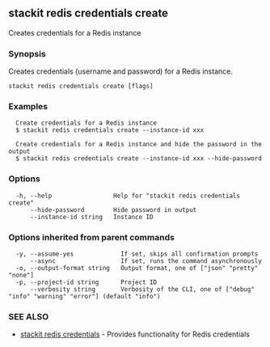 ## stackit redis credentials create

Creates credentials for a Redis instance

### Synopsis

Creates credentials (username and password) for a Redis instance.

```
stackit redis credentials create [flags]
```

### Examples

```
  Create credentials for a Redis instance
  $ stackit redis credentials create --instance-id xxx

  Create credentials for a Redis instance and hide the password in the output
  $ stackit redis credentials create --instance-id xxx --hide-password
```

### Options

```
  -h, --help                 Help for "stackit redis credentials create"
      --hide-password        Hide password in output
      --instance-id string   Instance ID
```

### Options inherited from parent commands

```
  -y, --assume-yes             If set, skips all confirmation prompts
      --async                  If set, runs the command asynchronously
  -o, --output-format string   Output format, one of ["json" "pretty" "none"]
  -p, --project-id string      Project ID
      --verbosity string       Verbosity of the CLI, one of ["debug" "info" "warning" "error"] (default "info")
```

### SEE ALSO

* [stackit redis credentials](./stackit_redis_credentials.md)	 - Provides functionality for Redis credentials

